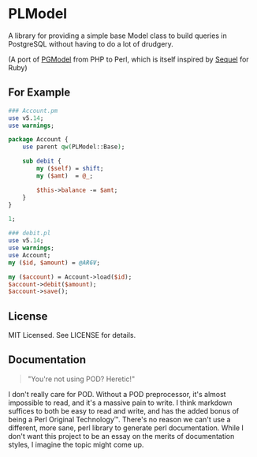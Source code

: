 PLModel
=======

A library for providing a simple base Model class to build queries in PostgreSQL
without having to do a lot of drudgery.

(A port of [PGModel][pgmodel] from PHP to Perl, which is itself inspired by
[Sequel][sequel] for Ruby)

For Example
-----------

```perl
### Account.pm
use v5.14;
use warnings;

package Account {
    use parent qw(PLModel::Base);

    sub debit {
        my ($self) = shift;
        my ($amt)  = @_;

        $this->balance -= $amt;
    }
}

1;

### debit.pl
use v5.14;
use warnings;
use Account;
my ($id, $amount) = @ARGV;

my ($account) = Account->load($id);
$account->debit($amount);
$account->save();
```

License
-------

MIT Licensed. See LICENSE for details.

Documentation
-------------

> "You're not using POD? Heretic!"

I don't really care for POD. Without a POD preprocessor, it's almost impossible
to read, and it's a massive pain to write. I think markdown suffices to both be
easy to read and write, and has the added bonus of being a Perl Original
Technology™. There's no reason we can't use a different, more sane, perl library
to generate perl documentation. While I don't want this project to be an essay
on the merits of documentation styles, I imagine the topic might come up.

[pgmodel]: https://github.com/sycobuny/pg_model "PGModel - PostgreSQL for PHP"
[sequel]: https://sequel.rubyforge.org/ "Sequel - The database toolkit for Ruby"
